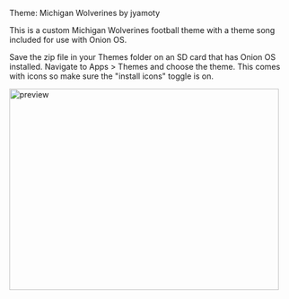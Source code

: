 Theme: Michigan Wolverines by jyamoty

This is a custom Michigan Wolverines football theme with a theme song included for use with Onion OS.

Save the zip file in your Themes folder on an SD card that has Onion OS installed.  Navigate to Apps > Themes and choose the theme.  This comes with icons so make sure the "install icons" toggle is on.

<img width="480" height="360" alt="preview" src="https://github.com/user-attachments/assets/b8386b79-635a-4d45-a0b5-22ce0eafd4d9" />
